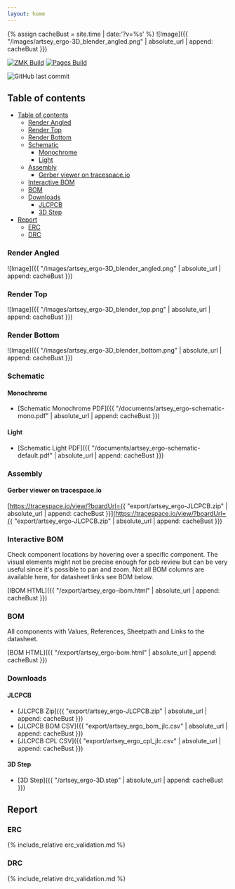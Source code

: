 ```yaml
---
layout: home
---
```


{% assign cacheBust = site.time | date:'?v=%s' %}
![Image]({{ "/images/artsey_ergo-3D_blender_angled.png" | absolute_url | append: cacheBust }})

[![ZMK Build](https://github.com/tmshader/artsey-ergo/actions/workflows/build.yml/badge.svg)](https://github.com/tmshader/artsey-ergo/actions/workflows/build.yml)
[![Pages Build](https://github.com/tmshader/artsey-ergo/actions/workflows/build.yml/badge.svg)](https://github.com/tmshader/artsey-ergo/actions/workflows/build.yml)

![GitHub last commit](https://img.shields.io/github/last-commit/tmshader/artsey-ergo?link=https%3A%2F%2Fgithub.com%2Ftmshader%2Fartsey-ergo)

## Table of contents

- [Table of contents](#table-of-contents)
  - [Render Angled](#render-angled)
  - [Render Top](#render-top)
  - [Render Bottom](#render-bottom)
  - [Schematic](#schematic)
    - [Monochrome](#monochrome)
    - [Light](#light)
  - [Assembly](#assembly)
    - [Gerber viewer on tracespace.io](#gerber-viewer-on-tracespaceio)
  - [Interactive BOM](#interactive-bom)
  - [BOM](#bom)
  - [Downloads](#downloads)
    - [JLCPCB](#jlcpcb)
    - [3D Step](#3d-step)
- [Report](#report)
  - [ERC](#erc)
  - [DRC](#drc)

### Render Angled

![Image]({{ "/images/artsey_ergo-3D_blender_angled.png" | absolute_url | append: cacheBust }})

### Render Top

![Image]({{ "/images/artsey_ergo-3D_blender_top.png" | absolute_url | append: cacheBust }})

### Render Bottom

![Image]({{ "/images/artsey_ergo-3D_blender_bottom.png" | absolute_url | append: cacheBust }})

### Schematic

#### Monochrome

- [Schematic Monochrome PDF]({{ "/documents/artsey_ergo-schematic-mono.pdf" | absolute_url | append: cacheBust }})

#### Light

- [Schematic Light PDF]({{ "/documents/artsey_ergo-schematic-default.pdf" | absolute_url | append: cacheBust }})

### Assembly

#### Gerber viewer on tracespace.io

[https://tracespace.io/view/?boardUrl={{ "export/artsey_ergo-JLCPCB.zip" | absolute_url | append: cacheBust }}](https://tracespace.io/view/?boardUrl={{ "export/artsey_ergo-JLCPCB.zip" | absolute_url | append: cacheBust }})

### Interactive BOM

Check component locations by hovering over a specific component.
The visual elements might not be precise enough for pcb review but can be very useful since it's possible to pan and zoom.
Not all BOM columns are available here, for datasheet links see BOM below.

[IBOM HTML]({{ "/export/artsey_ergo-ibom.html" | absolute_url | append: cacheBust }})

### BOM

All components with Values, References, Sheetpath and Links to the datasheet.

[BOM HTML]({{ "/export/artsey_ergo-bom.html" | absolute_url | append: cacheBust }})

### Downloads

#### JLCPCB

- [JLCPCB Zip]({{ "export/artsey_ergo-JLCPCB.zip" | absolute_url | append: cacheBust }})
- [JLCPCB BOM CSV]({{ "export/artsey_ergo_bom_jlc.csv" | absolute_url | append: cacheBust }})
- [JLCPCB CPL CSV]({{ "export/artsey_ergo_cpl_jlc.csv" | absolute_url | append: cacheBust }})

#### 3D Step

- [3D Step]({{ "/artsey_ergo-3D.step" | absolute_url | append: cacheBust }})

## Report

### ERC

{% include_relative erc_validation.md %}

### DRC

{% include_relative drc_validation.md %}

<!-- { % include _ relative artsey_ergo-report.md % } -->